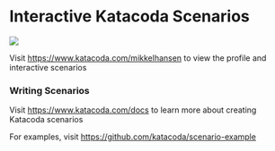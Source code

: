 # Interactive Katacoda Scenarios

[![](http://shields.katacoda.com/katacoda/mikkelhansen/count.svg)](https://www.katacoda.com/mikkelhansen "Get your profile on Katacoda.com")

Visit https://www.katacoda.com/mikkelhansen to view the profile and interactive scenarios

### Writing Scenarios
Visit https://www.katacoda.com/docs to learn more about creating Katacoda scenarios

For examples, visit https://github.com/katacoda/scenario-example
